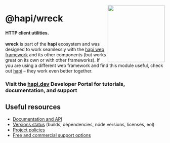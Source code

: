 <a href="https://hapi.dev"><img src="https://raw.githubusercontent.com/hapijs/assets/master/images/family.png" width="180px" align="right" /></a>

# @hapi/wreck

#### HTTP client utilities.

**wreck** is part of the **hapi** ecosystem and was designed to work seamlessly with the [hapi web framework](https://hapi.dev) and its other components (but works great on its own or with other frameworks). If you are using a different web framework and find this module useful, check out [hapi](https://hapi.dev) – they work even better together.

### Visit the [hapi.dev](https://hapi.dev) Developer Portal for tutorials, documentation, and support

## Useful resources

- [Documentation and API](https://hapi.dev/family/wreck/)
- [Versions status](https://hapi.dev/resources/status/#wreck) (builds, dependencies, node versions, licenses, eol)
- [Project policies](https://hapi.dev/policies/)
- [Free and commercial support options](https://hapi.dev/support/)
